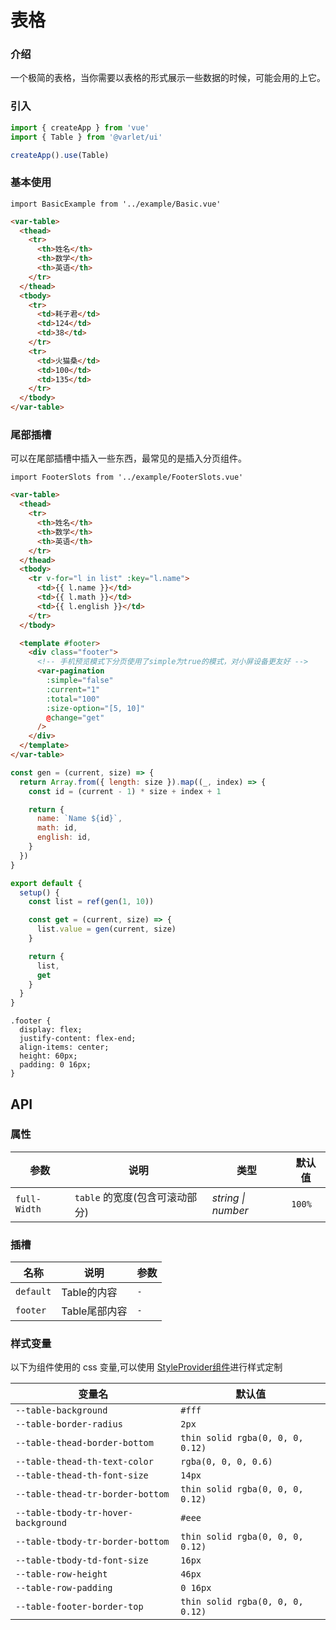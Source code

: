 # 表格

### 介绍

一个极简的表格，当你需要以表格的形式展示一些数据的时候，可能会用的上它。

### 引入

```js
import { createApp } from 'vue'
import { Table } from '@varlet/ui'

createApp().use(Table)
```

### 基本使用

```vue
import BasicExample from '../example/Basic.vue'
```

```html
<var-table>
  <thead>
    <tr>
      <th>姓名</th>
      <th>数学</th>
      <th>英语</th>
    </tr>
  </thead>
  <tbody>
    <tr>
      <td>耗子君</td>
      <td>124</td>
      <td>38</td>
    </tr>
    <tr>
      <td>火猫桑</td>
      <td>100</td>
      <td>135</td>
    </tr>
  </tbody>
</var-table>
```

### 尾部插槽

可以在尾部插槽中插入一些东西，最常见的是插入分页组件。

```vue
import FooterSlots from '../example/FooterSlots.vue'
```

```html
<var-table>
  <thead>
    <tr>
      <th>姓名</th>
      <th>数学</th>
      <th>英语</th>
    </tr>
  </thead>
  <tbody>
    <tr v-for="l in list" :key="l.name">
      <td>{{ l.name }}</td>
      <td>{{ l.math }}</td>
      <td>{{ l.english }}</td>
    </tr>
  </tbody>

  <template #footer>
    <div class="footer">
      <!-- 手机预览模式下分页使用了simple为true的模式，对小屏设备更友好 -->
      <var-pagination
        :simple="false"
        :current="1"
        :total="100"
        :size-option="[5, 10]"
        @change="get"
      />
    </div>
  </template>
</var-table>
```

```js
const gen = (current, size) => {
  return Array.from({ length: size }).map((_, index) => {
    const id = (current - 1) * size + index + 1

    return {
      name: `Name ${id}`,
      math: id,
      english: id,
    }
  })
}

export default {
  setup() {
    const list = ref(gen(1, 10))

    const get = (current, size) => {
      list.value = gen(current, size)
    }

    return {
      list,
      get
    }
  }
}
```

```less
.footer {
  display: flex;
  justify-content: flex-end;
  align-items: center;
  height: 60px;
  padding: 0 16px;
}
```

## API

### 属性

| 参数 | 说明 | 类型 | 默认值 |
| ----- | -------------- | -------- | ---------- |
| `full-Width` | `table` 的宽度(包含可滚动部分)	| _string \| number_ | `100%` |

### 插槽

| 名称 | 说明 | 参数 |
| ----- | -------------- | -------- |
| `default` | Table的内容 | `-` |
| `footer` | Table尾部内容 | `-` |

### 样式变量
以下为组件使用的 css 变量,可以使用 [StyleProvider组件](#/zh-CN/style-provider)进行样式定制

| 变量名 | 默认值 |
| --- | --- |
| `--table-background` | `#fff` |
| `--table-border-radius` | `2px` |
| `--table-thead-border-bottom` | `thin solid rgba(0, 0, 0, 0.12)` |
| `--table-thead-th-text-color` | `rgba(0, 0, 0, 0.6)` |
| `--table-thead-th-font-size` | `14px` |
| `--table-thead-tr-border-bottom` | `thin solid rgba(0, 0, 0, 0.12)` |
| `--table-tbody-tr-hover-background` | `#eee` |
| `--table-tbody-tr-border-bottom` | `thin solid rgba(0, 0, 0, 0.12)` |
| `--table-tbody-td-font-size` | `16px` |
| `--table-row-height` | `46px` |
| `--table-row-padding` | `0 16px` |
| `--table-footer-border-top` | `thin solid rgba(0, 0, 0, 0.12)` |
